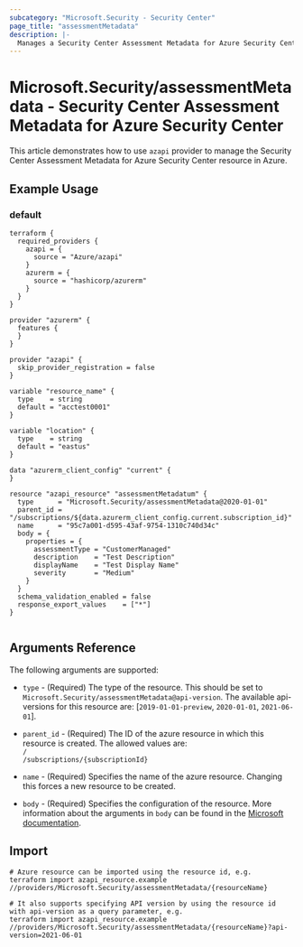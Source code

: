 ```yaml
---
subcategory: "Microsoft.Security - Security Center"
page_title: "assessmentMetadata"
description: |-
  Manages a Security Center Assessment Metadata for Azure Security Center.
---
```


# Microsoft.Security/assessmentMetadata - Security Center Assessment Metadata for Azure Security Center

This article demonstrates how to use `azapi` provider to manage the Security Center Assessment Metadata for Azure Security Center resource in Azure.

## Example Usage

### default

```hcl
terraform {
  required_providers {
    azapi = {
      source = "Azure/azapi"
    }
    azurerm = {
      source = "hashicorp/azurerm"
    }
  }
}

provider "azurerm" {
  features {
  }
}

provider "azapi" {
  skip_provider_registration = false
}

variable "resource_name" {
  type    = string
  default = "acctest0001"
}

variable "location" {
  type    = string
  default = "eastus"
}

data "azurerm_client_config" "current" {
}

resource "azapi_resource" "assessmentMetadatum" {
  type      = "Microsoft.Security/assessmentMetadata@2020-01-01"
  parent_id = "/subscriptions/${data.azurerm_client_config.current.subscription_id}"
  name      = "95c7a001-d595-43af-9754-1310c740d34c"
  body = {
    properties = {
      assessmentType = "CustomerManaged"
      description    = "Test Description"
      displayName    = "Test Display Name"
      severity       = "Medium"
    }
  }
  schema_validation_enabled = false
  response_export_values    = ["*"]
}


```



## Arguments Reference

The following arguments are supported:

* `type` - (Required) The type of the resource. This should be set to `Microsoft.Security/assessmentMetadata@api-version`. The available api-versions for this resource are: [`2019-01-01-preview`, `2020-01-01`, `2021-06-01`].

* `parent_id` - (Required) The ID of the azure resource in which this resource is created. The allowed values are:  
  `/`  
  `/subscriptions/{subscriptionId}`

* `name` - (Required) Specifies the name of the azure resource. Changing this forces a new resource to be created.

* `body` - (Required) Specifies the configuration of the resource. More information about the arguments in `body` can be found in the [Microsoft documentation](https://learn.microsoft.com/en-us/azure/templates/Microsoft.Security/assessmentMetadata?pivots=deployment-language-terraform).

## Import

 ```shell
 # Azure resource can be imported using the resource id, e.g.
 terraform import azapi_resource.example //providers/Microsoft.Security/assessmentMetadata/{resourceName}
 
 # It also supports specifying API version by using the resource id with api-version as a query parameter, e.g.
 terraform import azapi_resource.example //providers/Microsoft.Security/assessmentMetadata/{resourceName}?api-version=2021-06-01
 ```
